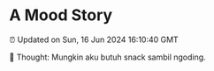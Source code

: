 # A Mood Story

⏰ Updated on Sun, 16 Jun 2024 16:10:40 GMT

💭 Thought: Mungkin aku butuh snack sambil ngoding.

